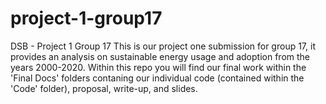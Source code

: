 # project-1-group17
DSB - Project 1 Group 17
This is our project one submission for group 17, it provides an analysis on sustainable energy usage and adoption from the years 2000-2020. Within this repo you will find our final work within the 'Final Docs' folders contaning our individual code (contained within the 'Code' folder), proposal, write-up, and slides. 
